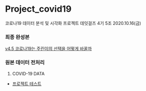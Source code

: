 # Project_covid19
코로나19 데이터 분석 및 시각화 프로젝트
데잇걸즈 4기 5조
2020.10.16(금) 

### 최종 완성본
[v4.5 코로나19는 주린이의 선택을 어떻게 바꿀까](project-covid19.ipynb)

### 원본 데이터 전처리
1. COVID-19 DATA



 - [프로젝트 테스트](코로나프로젝트.html)
